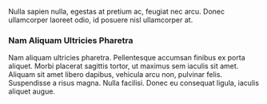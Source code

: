 Nulla sapien nulla, egestas at pretium ac, feugiat nec arcu. Donec
ullamcorper laoreet odio, id posuere nisl ullamcorper at.

### Nam Aliquam Ultricies Pharetra

Nam aliquam ultricies pharetra. Pellentesque accumsan finibus ex porta
aliquet. Morbi placerat sagittis tortor, ut maximus sem iaculis sit amet.
Aliquam sit amet libero dapibus, vehicula arcu non, pulvinar felis.
Suspendisse a risus magna. Nulla facilisi. Donec eu consequat ligula, iaculis
aliquet augue.